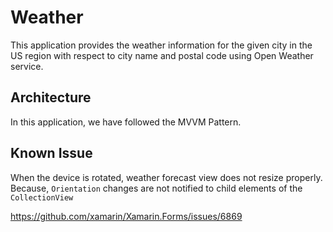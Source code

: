 # Weather
This application provides the weather information for the given city in the US region with respect to city name and postal code using Open Weather service.

## Architecture

In this application, we have followed the MVVM Pattern.


## Known Issue
When the device is rotated, weather forecast view does not resize properly. Because, `Orientation` changes are not notified to child elements of the `CollectionView` 

https://github.com/xamarin/Xamarin.Forms/issues/6869
